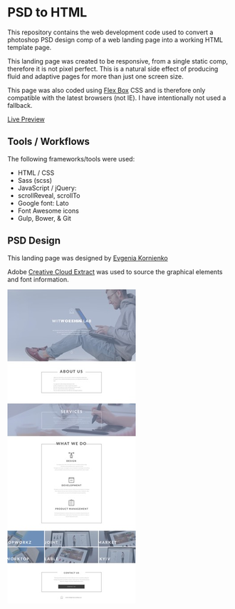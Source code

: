 # PSD to HTML

This repository contains the web development code used to convert a photoshop PSD design comp of a web landing page into a working HTML template page.

This landing page was created to be responsive, from a single static comp, therefore it is not pixel perfect. This is a natural side effect of producing fluid and adaptive pages for more than just one screen size.

This page was also coded using [Flex Box](http://caniuse.com/#search=flex) CSS and is therefore only compatible with the latest browsers (not IE). I have intentionally not used a fallback.

[Live Preview](http://rrenwick.github.io/PSD2html_1/)

## Tools / Workflows

The following frameworks/tools were used:
* HTML / CSS
* Sass (scss)
* JavaScript / jQuery:
* scrollReveal, scrollTo
* Google font: Lato
* Font Awesome icons
* Gulp, Bower, & Git


## PSD Design

This landing page was designed by [Evgenia Kornienko](https://www.behance.net/JaneKorn)

Adobe [Creative Cloud Extract](http://www.adobe.com/creativecloud/extract.html) was used to source the graphical elements and font information.

![PSD Design](/src/screenshotdesign.jpg)

